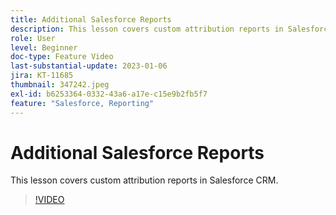 ```yaml
---
title: Additional Salesforce Reports
description: This lesson covers custom attribution reports in Salesforce CRM.
role: User
level: Beginner
doc-type: Feature Video
last-substantial-update: 2023-01-06
jira: KT-11685
thumbnail: 347242.jpeg
exl-id: b6253364-0332-43a6-a17e-c15e9b2fb5f7
feature: "Salesforce, Reporting"
---
```

# Additional Salesforce Reports

This lesson covers custom attribution reports in Salesforce CRM.

>[!VIDEO](https://video.tv.adobe.com/v/347242/?quality=12&learn=on)
